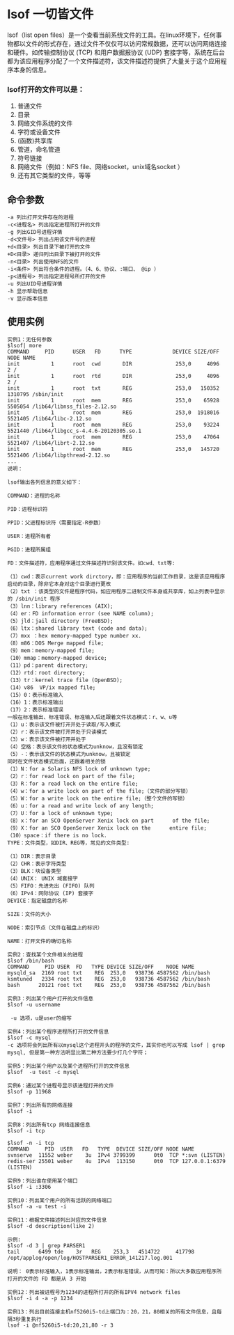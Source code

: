# lsof 一切皆文件
lsof（list open files）是一个查看当前系统文件的工具。在linux环境下，任何事物都以文件的形式存在，通过文件不仅仅可以访问常规数据，还可以访问网络连接和硬件。如传输控制协议 (TCP) 和用户数据报协议 (UDP) 套接字等，系统在后台都为该应用程序分配了一个文件描述符，该文件描述符提供了大量关于这个应用程序本身的信息。

### lsof打开的文件可以是：

1. 普通文件  
2. 目录  
3. 网络文件系统的文件  
4. 字符或设备文件  
5. (函数)共享库  
6. 管道，命名管道  
7. 符号链接  
8. 网络文件（例如：NFS file、网络socket，unix域名socket  ）
9. 还有其它类型的文件，等等  
## 命令参数  
	-a 列出打开文件存在的进程  
	-c<进程名> 列出指定进程所打开的文件  
	-g 列出GID号进程详情  
	-d<文件号> 列出占用该文件号的进程  
	+d<目录> 列出目录下被打开的文件  
	+D<目录> 递归列出目录下被打开的文件  
	-n<目录> 列出使用NFS的文件  
	-i<条件> 列出符合条件的进程。（4、6、协议、:端口、 @ip ）  
	-p<进程号> 列出指定进程号所打开的文件  
	-u 列出UID号进程详情  
	-h 显示帮助信息  
	-v 显示版本信息  

## 使用实例
	实例1：无任何参数
	$lsof| more
	COMMAND     PID      USER   FD      TYPE             DEVICE SIZE/OFF       NODE NAME
	init          1      root  cwd       DIR              253,0     4096          2 /
	init          1      root  rtd       DIR              253,0     4096          2 /
	init          1      root  txt       REG              253,0   150352    1310795 /sbin/init
	init          1      root  mem       REG              253,0    65928    5505054 /lib64/libnss_files-2.12.so
	init          1      root  mem       REG              253,0  1918016    5521405 /lib64/libc-2.12.so
	init          1      root  mem       REG              253,0    93224    5521440 /lib64/libgcc_s-4.4.6-20120305.so.1
	init          1      root  mem       REG              253,0    47064    5521407 /lib64/librt-2.12.so
	init          1      root  mem       REG              253,0   145720    5521406 /lib64/libpthread-2.12.so
	...
	说明：
	
	lsof输出各列信息的意义如下：
	
	COMMAND：进程的名称
	
	PID：进程标识符
	
	PPID：父进程标识符（需要指定-R参数）
	
	USER：进程所有者
	
	PGID：进程所属组
	
	FD：文件描述符，应用程序通过文件描述符识别该文件。如cwd、txt等:
	
	（1）cwd：表示current work dirctory，即：应用程序的当前工作目录，这是该应用程序启动的目录，除非它本身对这个目录进行更改
	（2）txt ：该类型的文件是程序代码，如应用程序二进制文件本身或共享库，如上列表中显示的 /sbin/init 程序
	（3）lnn：library references (AIX);
	（4）er：FD information error (see NAME column);
	（5）jld：jail directory (FreeBSD);
	（6）ltx：shared library text (code and data);
	（7）mxx ：hex memory-mapped type number xx.
	（8）m86：DOS Merge mapped file;
	（9）mem：memory-mapped file;
	（10）mmap：memory-mapped device;
	（11）pd：parent directory;
	（12）rtd：root directory;
	（13）tr：kernel trace file (OpenBSD);
	（14）v86  VP/ix mapped file;
	（15）0：表示标准输入
	（16）1：表示标准输出
	（17）2：表示标准错误
	一般在标准输出、标准错误、标准输入后还跟着文件状态模式：r、w、u等
	（1）u：表示该文件被打开并处于读取/写入模式
	（2）r：表示该文件被打开并处于只读模式
	（3）w：表示该文件被打开并处于
	（4）空格：表示该文件的状态模式为unknow，且没有锁定
	（5）-：表示该文件的状态模式为unknow，且被锁定
	同时在文件状态模式后面，还跟着相关的锁
	（1）N：for a Solaris NFS lock of unknown type;
	（2）r：for read lock on part of the file;
	（3）R：for a read lock on the entire file;
	（4）w：for a write lock on part of the file;（文件的部分写锁）
	（5）W：for a write lock on the entire file;（整个文件的写锁）
	（6）u：for a read and write lock of any length;
	（7）U：for a lock of unknown type;
	（8）x：for an SCO OpenServer Xenix lock on part      of the file;
	（9）X：for an SCO OpenServer Xenix lock on the      entire file;
	（10）space：if there is no lock.
	TYPE：文件类型，如DIR、REG等，常见的文件类型:
	
	（1）DIR：表示目录
	（2）CHR：表示字符类型
	（3）BLK：块设备类型
	（4）UNIX： UNIX 域套接字
	（5）FIFO：先进先出 (FIFO) 队列
	（6）IPv4：网际协议 (IP) 套接字
	DEVICE：指定磁盘的名称
	
	SIZE：文件的大小
	
	NODE：索引节点（文件在磁盘上的标识）
	
	NAME：打开文件的确切名称

	实例2：查找某个文件相关的进程
	$lsof /bin/bash
	COMMAND     PID USER  FD   TYPE DEVICE SIZE/OFF    NODE NAME
	mysqld_sa  2169 root txt    REG  253,0   938736 4587562 /bin/bash
	ksmtuned   2334 root txt    REG  253,0   938736 4587562 /bin/bash
	bash      20121 root txt    REG  253,0   938736 4587562 /bin/bash

	实例3：列出某个用户打开的文件信息
	$lsof -u username
	
	 -u 选项，u是user的缩写

	实例4：列出某个程序进程所打开的文件信息
	$lsof -c mysql
	-c 选项将会列出所有以mysql这个进程开头的程序的文件，其实你也可以写成 lsof | grep mysql, 但是第一种方法明显比第二种方法要少打几个字符；
	
	实例5：列出某个用户以及某个进程所打开的文件信息
	$lsof  -u test -c mysql

	实例6：通过某个进程号显示该进程打开的文件
	$lsof -p 11968

	实例7：列出所有的网络连接
	$lsof -i

	实例8：列出所有tcp 网络连接信息
	$lsof -i tcp
	
	$lsof -n -i tcp
	COMMAND     PID  USER   FD   TYPE  DEVICE SIZE/OFF NODE NAME
	svnserve  11552 weber    3u  IPv4 3799399      0t0  TCP *:svn (LISTEN)
	redis-ser 25501 weber    4u  IPv4  113150      0t0  TCP 127.0.0.1:6379 (LISTEN)

	实例9：列出谁在使用某个端口
	$lsof -i :3306

	实例10：列出某个用户的所有活跃的网络端口
	$lsof -a -u test -i

	实例11：根据文件描述列出对应的文件信息
	$lsof -d description(like 2)

	示例:
	$lsof -d 3 | grep PARSER1
	tail      6499 tde    3r   REG    253,3   4514722     417798 /opt/applog/open/log/HOSTPARSER1_ERROR_141217.log.001

	说明： 0表示标准输入，1表示标准输出，2表示标准错误，从而可知：所以大多数应用程序所打开的文件的 FD 都是从 3 开始
	
	实例12：列出被进程号为1234的进程所打开的所有IPV4 network files
	$lsof -i 4 -a -p 1234

	实例13：列出目前连接主机nf5260i5-td上端口为：20，21，80相关的所有文件信息，且每隔3秒重复执行
	lsof -i @nf5260i5-td:20,21,80 -r 3
